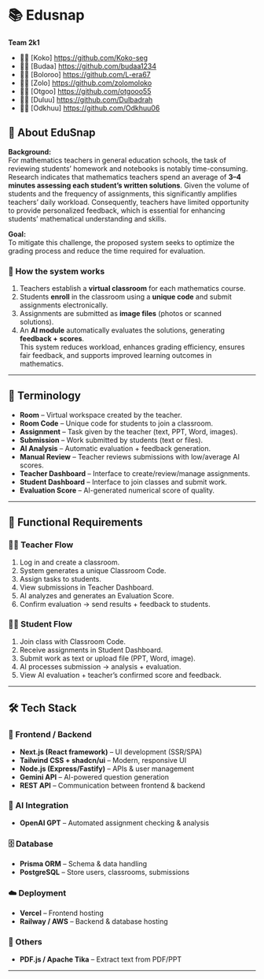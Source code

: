 # 📚 Edusnap
**Team 2k1** 
- 🧑‍💻 [Koko] https://github.com/Koko-seg
- 🧑‍💻 [Budaa] https://github.com/budaa1234
- 🧑‍💻 [Boloroo] https://github.com/L-era67
- 🧑‍💻 [Zolo] https://github.com/zolomoloko
- 🧑‍💻 [Otgoo] https://github.com/otgooo55
- 🧑‍💻 [Duluu] https://github.com/Dulbadrah
- 🧑‍💻 [Odkhuu] https://github.com/Odkhuu06
## 🚀 About EduSnap

**Background:**  
For mathematics teachers in general education schools, the task of reviewing students’ homework and notebooks is notably time-consuming. Research indicates that mathematics teachers spend an average of **3–4 minutes assessing each student’s written solutions**. Given the volume of students and the frequency of assignments, this significantly amplifies teachers’ daily workload. Consequently, teachers have limited opportunity to provide personalized feedback, which is essential for enhancing students’ mathematical understanding and skills.

**Goal:**  
To mitigate this challenge, the proposed system seeks to optimize the grading process and reduce the time required for evaluation.

### 📌 How the system works
1. Teachers establish a **virtual classroom** for each mathematics course.  
2. Students **enroll** in the classroom using a **unique code** and submit assignments electronically.  
3. Assignments are submitted as **image files** (photos or scanned solutions).  
4. An **AI module** automatically evaluates the solutions, generating **feedback + scores**.  
This system reduces workload, enhances grading efficiency, ensures fair feedback, and supports improved learning outcomes in mathematics.

---

## 📖 Terminology
- **Room** – Virtual workspace created by the teacher.  
- **Room Code** – Unique code for students to join a classroom.  
- **Assignment** – Task given by the teacher (text, PPT, Word, images).  
- **Submission** – Work submitted by students (text or files).  
- **AI Analysis** – Automatic evaluation + feedback generation.   
- **Manual Review** – Teacher reviews submissions with low/average AI scores.  
- **Teacher Dashboard** – Interface to create/review/manage assignments.  
- **Student Dashboard** – Interface to join classes and submit work.  
- **Evaluation Score** – AI-generated numerical score of quality.  

---
## 🔄 Functional Requirements

### 👩‍🏫 Teacher Flow
1. Log in and create a classroom.  
2. System generates a unique Classroom Code.  
3. Assign tasks to students.  
4. View submissions in Teacher Dashboard.  
5. AI analyzes and generates an Evaluation Score.   
6. Confirm evaluation → send results + feedback to students.  

### 🧑‍🎓 Student Flow
1. Join class with Classroom Code.  
2. Receive assignments in Student Dashboard.  
3. Submit work as text or upload file (PPT, Word, image).  
4. AI processes submission → analysis + evaluation.  
5. View AI evaluation + teacher’s confirmed score and feedback.   

---

## 🛠️ Tech Stack

### 🎨 Frontend / Backend
- **Next.js (React framework)** – UI development (SSR/SPA)  
- **Tailwind CSS + shadcn/ui** – Modern, responsive UI  
- **Node.js (Express/Fastify)** – APIs & user management  
- **Gemini API** – AI-powered question generation  
- **REST API** – Communication between frontend & backend  

### 🤖 AI Integration
- **OpenAI GPT** – Automated assignment checking & analysis  

### 🗄️ Database
- **Prisma ORM** – Schema & data handling  
- **PostgreSQL** – Store users, classrooms, submissions  

### ☁️ Deployment
- **Vercel** – Frontend hosting  
- **Railway / AWS** – Backend & database hosting  

### 📂 Others
- **PDF.js / Apache Tika** – Extract text from PDF/PPT  

---

